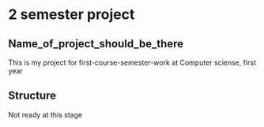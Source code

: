 # 2 semester project

## Name_of_project_should_be_there

This is my project for first-course-semester-work at Computer sciense, first year

## Structure

Not ready at this stage

